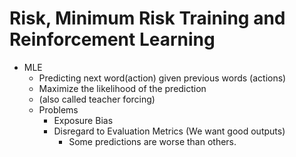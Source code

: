 # Risk, Minimum Risk Training and Reinforcement Learning
- MLE   
    - Predicting next word(action) given previous words (actions)
    - Maximize the likelihood of the prediction
    - (also called teacher forcing)
    - Problems
        - Exposure Bias 
        - Disregard to Evaluation Metrics (We want good outputs)
            - Some predictions are worse than others.